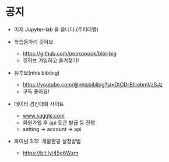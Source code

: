 # 공지
 - 이제 Jupyter-lab 을 씁니다.(주피터랩)
 - 학습동아리 깃허브
   - https://github.com/pookopook/bibi-big
   - 깃허브 가입하고 즐겨찾기!
 - 유투브(nhis bibibig)
   - https://youtube.com/@nhisbibibig?si=DtODrBIcebmVzSJz
   - 구독 좋아요!

 - 데이터 경진대회 사이트
   - www.kaggle.com
   - 회원가입 후 api 토큰 발급 등 진행
   - setting -> account -> api

 - 파이썬 3.12. 개발환경 설정방법
   - https://bit.ly/45g6Wzm